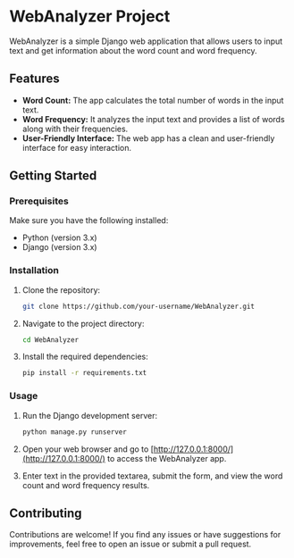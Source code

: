 # WebAnalyzer Project

WebAnalyzer is a simple Django web application that allows users to input text and get information about the word count and word frequency.

## Features

- **Word Count:** The app calculates the total number of words in the input text.
- **Word Frequency:** It analyzes the input text and provides a list of words along with their frequencies.
- **User-Friendly Interface:** The web app has a clean and user-friendly interface for easy interaction.

## Getting Started

### Prerequisites

Make sure you have the following installed:

- Python (version 3.x)
- Django (version 3.x)

### Installation

1. Clone the repository:

    ```bash
    git clone https://github.com/your-username/WebAnalyzer.git
    ```

2. Navigate to the project directory:

    ```bash
    cd WebAnalyzer
    ```

3. Install the required dependencies:

    ```bash
    pip install -r requirements.txt
    ```

### Usage

1. Run the Django development server:

    ```bash
    python manage.py runserver
    ```

2. Open your web browser and go to [http://127.0.0.1:8000/](http://127.0.0.1:8000/) to access the WebAnalyzer app.

3. Enter text in the provided textarea, submit the form, and view the word count and word frequency results.

## Contributing

Contributions are welcome! If you find any issues or have suggestions for improvements, feel free to open an issue or submit a pull request.
